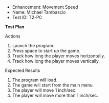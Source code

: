  - Enhancement: Movement Speed
 - Name: Michael Tambascio
 - Test ID: T2-PC

**Test Plan**

Actions
1. Launch the program.
2. Press space to start up the game.
3. Track how long the player moves horizontally.
4. Track how long the player moves vertically.

Expected Results
1. The program will load.
2. The game will start from the main menu.
3. The player will move 1 inch/sec.
4. The player will move more than 1 inch/sec.